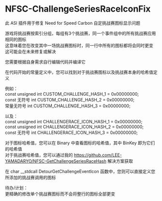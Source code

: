 # NFSC-ChallengeSeriesRaceIconFix
此 ASI 插件用于修复 Need for Speed Carbon 自定挑战赛图标显示问题<br>

游戏将挑战赛按索引分组，每组有3个挑战赛，同一个事件组中的所有挑战赛应用相同的图标<br>
这意味着您在改变其中一场挑战赛图标时，同一行中所有的图标都将会同时更变<br>
这可能会在未来修复或解决<br>

您需要根据自身需求自行编辑代码并编译它<br>

在代码开始的常量定义中，您可以找到对于挑战赛图标以及挑战赛本身的哈希值定义<br>

例如：<br>
const unsigned int CUSTOM_CHALLENGE_HASH_1 = 0x00000000;<br>
const 无符号 int CUSTOM_CHALLENGE_HASH_2 = 0x00000000;<br>
常量无符号 int CUSTOM_CHALLENGE_HASH_3 = 0x00000000;<br>

以及：<br>
const unsigned int CHALLENGERACE_ICON_HASH_1 = 0x00000000;<br>
const unsigned int CHALLENGERACE_ICON_HASH_2 = 0x00000000;<br>
const 无符号 int CHALLENGERACE_ICON_HASH_3 = 0x00000000;<br>

对于图标哈希值，您可以在 Binary 中查看图标的哈希值，其中 BinKey 即为它们的哈希值<br>
对于挑战赛哈希值，您可以通过我的 https://github.com/LEE-YAMADARYO/NFSC-GetChallengeSeriesRaceHash 解决方案获取<br>

在 char __stdcall DetourGetChallengeEventIcon 函数中，您则可以直接定义您所添加的挑战赛调用的图标<br>

待办/计划：<br>
更精确的修改单个挑战赛图标而不会将整行的图标全部更变<br>
